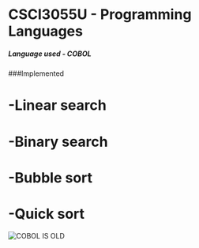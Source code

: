 # CSCI3055U - Programming Languages
##### Language used - COBOL
###Implemented
# -Linear search
# -Binary search
# -Bubble sort
# -Quick sort
![COBOL IS OLD](https://octodex.github.com/images/father_timeout.jpg  "COBOL IS OLD" )
